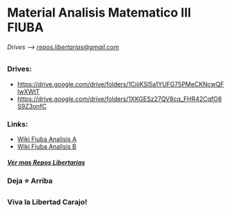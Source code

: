 # Material Analisis Matematico III FIUBA
###### Drives --> repos.libertarias@gmail.com 

### Drives:
* https://drive.google.com/drive/folders/1CjijKSl5a1YUFG75PMeCKNcwQFlwXWtT
* https://drive.google.com/drive/folders/1XKGESz27QV8cq_FHR42CqfO8S9Z3onfC

### Links:
* [Wiki Fiuba Analisis A](http://wiki.foros-fiuba.com.ar/materias:61:10)
* [Wiki Fiuba Analisis B](http://wiki.foros-fiuba.com.ar/materias:61:12)

##### [Ver mas Repos Libertarias](https://github.com/jporro?tab=repositories&q=&type=&language=&sort=stargazers)
### Deja ⭐ Arriba 
### Viva la Libertad Carajo!
